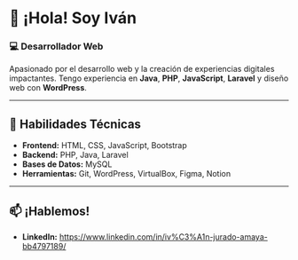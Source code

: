 # 👋 ¡Hola! Soy Iván

### 💻 Desarrollador Web 
Apasionado por el desarrollo web y la creación de experiencias digitales impactantes. Tengo experiencia en **Java**, **PHP**, **JavaScript**, **Laravel** y diseño web con **WordPress**.  

---

## 🚀 Habilidades Técnicas  
- **Frontend:** HTML, CSS, JavaScript, Bootstrap  
- **Backend:** PHP, Java, Laravel  
- **Bases de Datos:** MySQL
- **Herramientas:** Git, WordPress, VirtualBox, Figma, Notion  

---

## 📫 ¡Hablemos!  
- **LinkedIn:** https://www.linkedin.com/in/iv%C3%A1n-jurado-amaya-bb4797189/  


